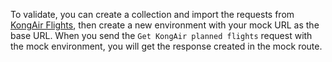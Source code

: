 To validate, you can create a collection and import the requests from [KongAir Flights](https://raw.githubusercontent.com/Kong/KongAir/refs/heads/main/flight-data/flights/openapi.yaml), then create a new environment with your mock URL as the base URL. When you send the `Get KongAir planned flights` request with the mock environment, you will get the response created in the mock route.